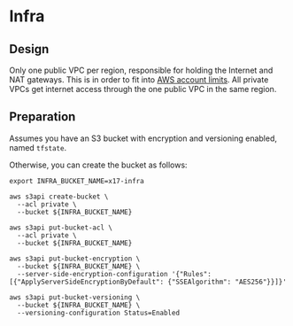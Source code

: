 # Infra

## Design

Only one public VPC per region, responsible for holding the Internet and NAT gateways. This is in order to fit into [AWS account limits](https://docs.aws.amazon.com/vpc/latest/userguide/amazon-vpc-limits.html). All private VPCs get internet access through the one public VPC in the same region.

## Preparation

Assumes you have an S3 bucket with encryption and versioning enabled, named `tfstate`.

Otherwise, you can create the bucket as follows:
```
export INFRA_BUCKET_NAME=x17-infra

aws s3api create-bucket \
  --acl private \
  --bucket ${INFRA_BUCKET_NAME}

aws s3api put-bucket-acl \
  --acl private \
  --bucket ${INFRA_BUCKET_NAME}

aws s3api put-bucket-encryption \
  --bucket ${INFRA_BUCKET_NAME} \
  --server-side-encryption-configuration '{"Rules": [{"ApplyServerSideEncryptionByDefault": {"SSEAlgorithm": "AES256"}}]}'

aws s3api put-bucket-versioning \
  --bucket ${INFRA_BUCKET_NAME} \
  --versioning-configuration Status=Enabled
```
